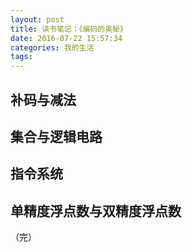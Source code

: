 ```yaml
---
layout: post
title: 读书笔记：《编码的奥秘》
date: 2016-07-22 15:57:34
categories: 我的生活
tags:
---
```


## 补码与减法

## 集合与逻辑电路

## 指令系统

## 单精度浮点数与双精度浮点数


（完）
